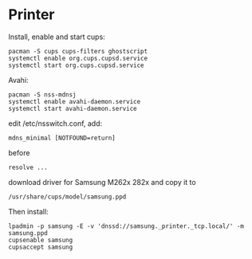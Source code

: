 # Printer

Install, enable and start cups:

    pacman -S cups cups-filters ghostscript
    systemctl enable org.cups.cupsd.service
    systemctl start org.cups.cupsd.service

Avahi:

    pacman -S nss-mdnsj
    systemctl enable avahi-daemon.service
    systemctl start avahi-daemon.service

edit /etc/nsswitch.conf, add:

    mdns_minimal [NOTFOUND=return]

before

    resolve ...

download driver for Samsung M262x 282x and copy it to

    /usr/share/cups/model/samsung.ppd

Then install:

    lpadmin -p samsung -E -v 'dnssd://samsung._printer._tcp.local/' -m samsung.ppd
    cupsenable samsung
    cupsaccept samsung
